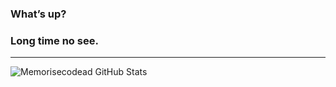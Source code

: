 ### What’s up?
### Long time no see.
---
<img align="left" alt ="Memorisecodead GitHub Stats" src = "https://github-readme-stats.vercel.app/api?username=memorisecodead&border_color=true&theme=white" />




